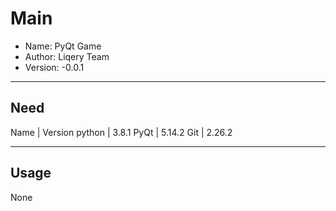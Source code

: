 # Main

 * Name: PyQt Game
 * Author: Liqery Team
 * Version: -0.0.1

---

## Need

Name | Version
python | 3.8.1
PyQt | 5.14.2
Git | 2.26.2

---

## Usage

None
